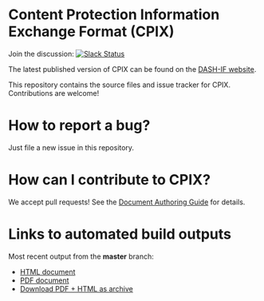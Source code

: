 # Content Protection Information Exchange Format (CPIX)

Join the discussion: [![Slack Status](https://dashif-slack.azurewebsites.net/badge.svg)](https://dashif-slack.azurewebsites.net)

The latest published version of CPIX can be found on the [DASH-IF website](https://dashif.org/guidelines/).

This repository contains the source files and issue tracker for CPIX. Contributions are welcome!

# How to report a bug?

Just file a new issue in this repository.

# How can I contribute to CPIX?

We accept pull requests! See the [Document Authoring Guide](https://dashif.org/DocumentAuthoring/) for details.

# Links to automated build outputs

Most recent output from the **master** branch:

* [HTML document](https://dashif-documents.azurewebsites.net/CPIX/master/Cpix.html)
* [PDF document](https://dashif-documents.azurewebsites.net/CPIX/master/Cpix.pdf)
* [Download PDF + HTML as archive](https://dashif-documents.azurewebsites.net/CPIX/master/Cpix.zip)